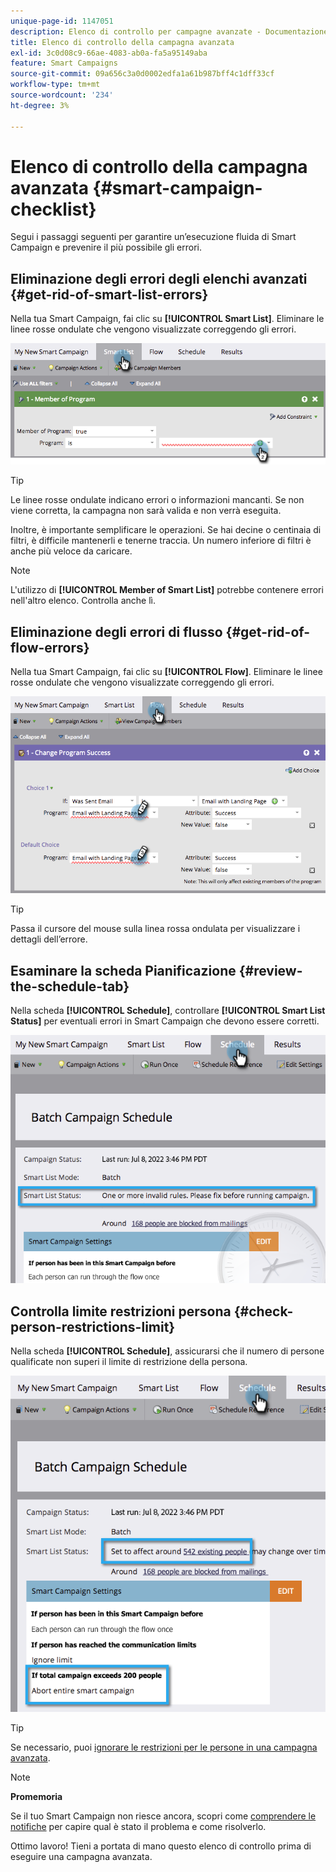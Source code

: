 ```yaml
---
unique-page-id: 1147051
description: Elenco di controllo per campagne avanzate - Documentazione di Marketo - Documentazione del prodotto
title: Elenco di controllo della campagna avanzata
exl-id: 3c0d08c9-66ae-4083-ab0a-fa5a95149aba
feature: Smart Campaigns
source-git-commit: 09a656c3a0d0002edfa1a61b987bff4c1dff33cf
workflow-type: tm+mt
source-wordcount: '234'
ht-degree: 3%

---
```


# Elenco di controllo della campagna avanzata {#smart-campaign-checklist}

Segui i passaggi seguenti per garantire un’esecuzione fluida di Smart Campaign e prevenire il più possibile gli errori.

## Eliminazione degli errori degli elenchi avanzati {#get-rid-of-smart-list-errors}

Nella tua Smart Campaign, fai clic su **[!UICONTROL Smart List]**. Eliminare le linee rosse ondulate che vengono visualizzate correggendo gli errori.

![](assets/smart-campaign-checklist-1.png)

>[!TIP]
>
>Le linee rosse ondulate indicano errori o informazioni mancanti. Se non viene corretta, la campagna non sarà valida e non verrà eseguita.
>
>Inoltre, è importante semplificare le operazioni. Se hai decine o centinaia di filtri, è difficile mantenerli e tenerne traccia. Un numero inferiore di filtri è anche più veloce da caricare.

>[!NOTE]
>
>L&#39;utilizzo di **[!UICONTROL Member of Smart List]** potrebbe contenere errori nell&#39;altro elenco. Controlla anche lì.

## Eliminazione degli errori di flusso {#get-rid-of-flow-errors}

Nella tua Smart Campaign, fai clic su **[!UICONTROL Flow]**. Eliminare le linee rosse ondulate che vengono visualizzate correggendo gli errori.

![](assets/smart-campaign-checklist-2.png)

>[!TIP]
>
>Passa il cursore del mouse sulla linea rossa ondulata per visualizzare i dettagli dell’errore.

## Esaminare la scheda Pianificazione {#review-the-schedule-tab}

Nella scheda **[!UICONTROL Schedule]**, controllare **[!UICONTROL Smart List Status]** per eventuali errori in Smart Campaign che devono essere corretti.

![](assets/smart-campaign-checklist-3.png)

## Controlla limite restrizioni persona {#check-person-restrictions-limit}

Nella scheda **[!UICONTROL Schedule]**, assicurarsi che il numero di persone qualificate non superi il limite di restrizione della persona.

![](assets/smart-campaign-checklist-4.png)

>[!TIP]
>
>Se necessario, puoi [ignorare le restrizioni per le persone in una campagna avanzata](/help/marketo/product-docs/core-marketo-concepts/smart-campaigns/using-smart-campaigns/override-person-restrictions-in-a-smart-campaign.md).

>[!NOTE]
>
>**Promemoria**
>
>Se il tuo Smart Campaign non riesce ancora, scopri come [comprendere le notifiche](/help/marketo/product-docs/core-marketo-concepts/miscellaneous/understanding-notifications.md) per capire qual è stato il problema e come risolverlo.

Ottimo lavoro! Tieni a portata di mano questo elenco di controllo prima di eseguire una campagna avanzata.
